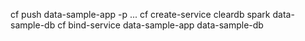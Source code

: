 cf push data-sample-app -p ...
cf create-service cleardb spark data-sample-db
cf bind-service data-sample-app data-sample-db
